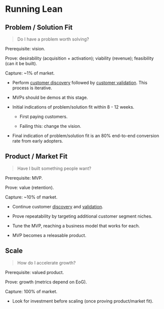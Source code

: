 # Running Lean

## Problem / Solution Fit

>   Do I have a problem worth solving?

Prerequisite: vision. 

Prove: desirability (acquisition + activation); viability (revenue); feasibility (can it be built). 

Capture: ~1% of market.

-   Perform [customer discovery](customer-discovery.md) followed by [customer validation](customer-validation.md). This process is iterative.

-   MVPs should be demos at this stage.

-   Initial indications of problem/solution fit within 8 - 12 weeks.

    -   First paying customers.

    -   Failing this: change the vision.

-   Final indication of problem/solution fit is an 80% end-to-end conversion rate from early adopters.

## Product / Market Fit

>   Have I built something people want?

Prerequisite: MVP. 

Prove: value (retention).

Capture: ~10% of market.

-   Continue customer [discovery](customer-discovery.md) and [validation](customer-validation.md).

-   Prove repeatability by targeting additional customer segment niches.

-   Tune the MVP, reaching a business model that works for each.

-   MVP becomes a releasable product.

## Scale

>   How do I accelerate growth?

Prerequisite: valued product. 

Prove: growth (metrics depend on EoG).

Capture: 100% of market.

-   Look for investment before scaling (once proving product/market fit).
